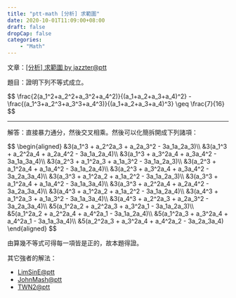 ```yaml
---
title: "ptt-math [分析] 求範圍"
date: 2020-10-01T11:09:00+08:00
draft: false
dropCap: false
categories:
    - "Math"
---
```


文章：[[分析] 求範圍 by jazzter@ptt](http://www.ptt.cc/bbs/Math/M.1342593839.A.24E.html)

<!--more-->

題目：證明下列不等式成立。

<div>
$$
\frac{2(a_1^2+a_2^2+a_3^2+a_4^2)}{(a_1+a_2+a_3+a_4)^2} - \frac{(a_1^3+a_2^3+a_3^3+a_4^3)}{(a_1+a_2+a_3+a_4)^3} \geq \frac{7}{16}
$$
</div>

----

解答：直接暴力通分，然後交叉相乘。然後可以化簡拆開成下列諸項：

<div>
$$
\begin{aligned}
&3(a_1^3 + a_2^2a_3 + a_2a_3^2 - 3a_1a_2a_3)\\
&3(a_1^3 + a_2^2a_4 + a_2a_4^2 - 3a_1a_2a_4)\\
&3(a_1^3 + a_3^2a_4 + a_3a_4^2 - 3a_1a_3a_4)\\
&3(a_2^3 + a_1^2a_3 + a_1a_3^2 - 3a_1a_2a_3)\\
&3(a_2^3 + a_1^2a_4 + a_1a_4^2 - 3a_1a_2a_4)\\
&3(a_2^3 + a_3^2a_4 + a_3a_4^2 - 3a_2a_3a_4)\\
&3(a_3^3 + a_1^2a_2 + a_1a_2^2 - 3a_1a_2a_3)\\
&3(a_3^3 + a_1^2a_4 + a_1a_4^2 - 3a_1a_3a_4)\\
&3(a_3^3 + a_2^2a_4 + a_2a_4^2 - 3a_2a_3a_4)\\
&3(a_4^3 + a_1^2a_2 + a_1a_2^2 - 3a_1a_2a_4)\\
&3(a_4^3 + a_1^2a_3 + a_1a_3^2 - 3a_1a_3a_4)\\
&3(a_4^3 + a_2^2a_3 + a_2a_3^2 - 3a_2a_3a_4)\\
&5(a_1^2a_2 + a_2^2a_3 + a_3^2a_1 - 3a_1a_2a_3)\\
&5(a_1^2a_2 + a_2^2a_4 + a_4^2a_1 - 3a_1a_2a_4)\\
&5(a_1^2a_3 + a_3^2a_4 + a_4^2a_1 - 3a_1a_3a_4)\\
&5(a_2^2a_3 + a_3^2a_4 + a_4^2a_2 - 3a_2a_3a_4)
\end{aligned}
$$
</div>

由算幾不等式可得每一項皆是正的，故本題得證。

其它強者的解法：

+ [LimSinE@ptt](https://www.ptt.cc/bbs/Math/M.1342603205.A.B14.html)
+ [JohnMash@ptt](https://www.ptt.cc/bbs/Math/M.1342604850.A.605.html)
+ [TWN2@ptt](https://www.ptt.cc/bbs/Math/M.1342650313.A.2C6.html)